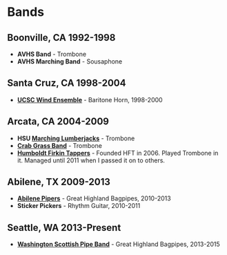 # Bands

## Boonville, CA 1992-1998

* **AVHS Band** - Trombone
* **AVHS Marching Band** - Sousaphone

## Santa Cruz, CA 1998-2004

* **[UCSC Wind Ensemble](https://music.ucsc.edu/ensembles/wind-ensemble)** - Baritone Horn, 1998-2000

## Arcata, CA 2004-2009

* **HSU [Marching Lumberjacks](http://www.kissouraxe.com/)** - Trombone
* **[Crab Grass Band](https://www.instagram.com/crabgrassband/?hl=en)** - Trombone
* **[Humboldt Firkin Tappers](http://firkintappers.com/)** - Founded HFT in 2006. Played Trombone in it. Managed until 2011 when I passed it on to others.

## Abilene, TX 2009-2013

* **[Abilene Pipers](http://abilenepipers.org/)** - Great Highland Bagpipes, 2010-2013
* **Sticker Pickers** - Rhythm Guitar, 2010-2011

## Seattle, WA 2013-Present

* **[Washington Scottish Pipe Band](https://washingtonscottish.com/)** - Great Highland Bagpipes, 2013-2015
